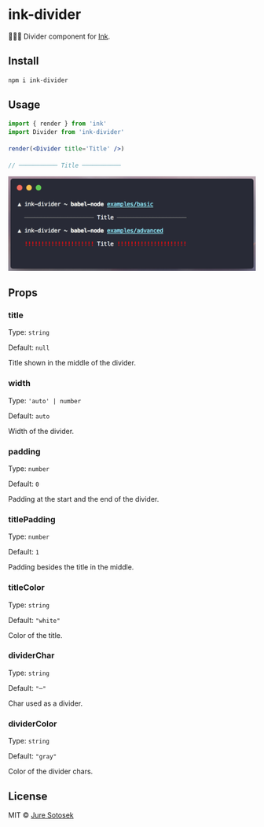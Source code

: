 # ink-divider

👩🏼‍🎨 Divider component for [Ink](https://github.com/vadimdemedes/ink).

## Install

```bash
npm i ink-divider
```

## Usage

```jsx
import { render } from 'ink'
import Divider from 'ink-divider'

render(<Divider title='Title' />)

// ─────────── Title ───────────
```

<!-- markdownlint-disable-next-line-->
<img src="media/example.png" alt="example" width="720">

## Props

### title

Type: `string`

Default: `null`

Title shown in the middle of the divider.

### width

Type: `'auto' | number`

Default: `auto`

Width of the divider.

### padding

Type: `number`

Default: `0`

Padding at the start and the end of the divider.

### titlePadding

Type: `number`

Default: `1`

Padding besides the title in the middle.

### titleColor

Type: `string`

Default: `"white"`

Color of the title.

### dividerChar

Type: `string`

Default: `"─"`

Char used as a divider.

### dividerColor

Type: `string`

Default: `"gray"`

Color of the divider chars.

## License

MIT © [Jure Sotosek](https://github.com/JureSotosek)

